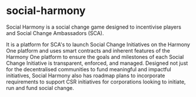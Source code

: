# social-harmony
Social Harmony is a social change game designed to incentivise players and Social Change Ambassadors (SCA).   

It is a platform for SCA's to launch Social Change Initiatives on the Harmony One platform and uses smart contracts and inherent features of the Harmony One platform to ensure the goals and milestones of each Social Change Initiative is transparent, enforced, and managed.  Designed not just for the decentralised communities to fund meaningful and impactful initiatives, Social Harmony also has roadmap plans to incorporate requirements to support CSR initiatives for corporations looking to initiate, run and fund social change. 

